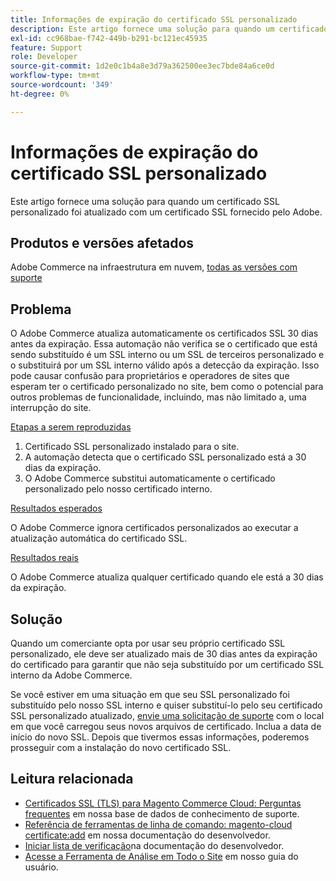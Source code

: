 ```yaml
---
title: Informações de expiração do certificado SSL personalizado
description: Este artigo fornece uma solução para quando um certificado SSL personalizado foi atualizado com um certificado SSL fornecido pelo Adobe.
exl-id: cc968bae-f742-449b-b291-bc121ec45935
feature: Support
role: Developer
source-git-commit: 1d2e0c1b4a8e3d79a362500ee3ec7bde84a6ce0d
workflow-type: tm+mt
source-wordcount: '349'
ht-degree: 0%

---
```


# Informações de expiração do certificado SSL personalizado

Este artigo fornece uma solução para quando um certificado SSL personalizado foi atualizado com um certificado SSL fornecido pelo Adobe.

## Produtos e versões afetados

Adobe Commerce na infraestrutura em nuvem, [todas as versões com suporte](https://magento.com/sites/default/files/magento-software-lifecycle-policy.pdf)

## Problema

O Adobe Commerce atualiza automaticamente os certificados SSL 30 dias antes da expiração. Essa automação não verifica se o certificado que está sendo substituído é um SSL interno ou um SSL de terceiros personalizado e o substituirá por um SSL interno válido após a detecção da expiração. Isso pode causar confusão para proprietários e operadores de sites que esperam ter o certificado personalizado no site, bem como o potencial para outros problemas de funcionalidade, incluindo, mas não limitado a, uma interrupção do site.

<u>Etapas a serem reproduzidas</u>

1. Certificado SSL personalizado instalado para o site.
1. A automação detecta que o certificado SSL personalizado está a 30 dias da expiração.
1. O Adobe Commerce substitui automaticamente o certificado personalizado pelo nosso certificado interno.

<u>Resultados esperados</u>

O Adobe Commerce ignora certificados personalizados ao executar a atualização automática do certificado SSL.

<u>Resultados reais</u>

O Adobe Commerce atualiza qualquer certificado quando ele está a 30 dias da expiração.

## Solução

Quando um comerciante opta por usar seu próprio certificado SSL personalizado, ele deve ser atualizado mais de 30 dias antes da expiração do certificado para garantir que não seja substituído por um certificado SSL interno da Adobe Commerce.

Se você estiver em uma situação em que seu SSL personalizado foi substituído pelo nosso SSL interno e quiser substituí-lo pelo seu certificado SSL personalizado atualizado, [envie uma solicitação de suporte](/help/help-center-guide/help-center/magento-help-center-user-guide.md#submit-ticket) com o local em que você carregou seus novos arquivos de certificado. Inclua a data de início do novo SSL. Depois que tivermos essas informações, poderemos prosseguir com a instalação do novo certificado SSL.

## Leitura relacionada

* [Certificados SSL (TLS) para Magento Commerce Cloud: Perguntas frequentes](/help/how-to/general/ssl-tls-certificates-for-magento-commerce-cloud-faq.md) em nossa base de dados de conhecimento de suporte.
* [Referência de ferramentas de linha de comando: magento-cloud certificate:add](https://devdocs.magento.com/guides/v2.4/reference/cli/magento-cloud.html#certificateadd) em nossa documentação do desenvolvedor.
* [Iniciar lista de verificação](https://devdocs.magento.com/cloud/live/site-launch-checklist.html)na documentação do desenvolvedor.
* [Acesse a Ferramenta de Análise em Todo o Site](https://docs.magento.com/user-guide/reports/site-wide-analysis-tool.html#step-2-access-site-wide-analysis-tool) em nosso guia do usuário.
